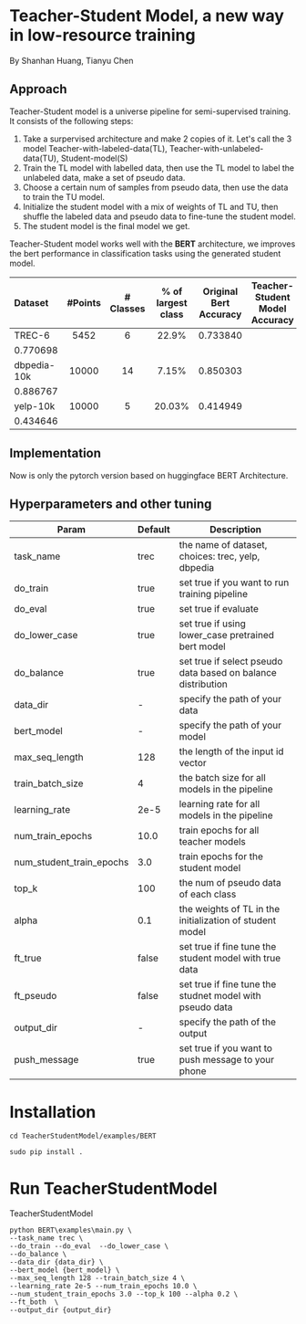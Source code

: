 # Teacher-Student Model, a new way in low-resource training

By Shanhan Huang, Tianyu Chen

## Approach

Teacher-Student model is a universe pipeline for semi-supervised training. It consists of the following steps:

1. Take a surpervised architecture and make 2 copies of it. Let's call the 3 model Teacher-with-labeled-data(TL), Teacher-with-unlabeled-data(TU), Student-model(S)
2. Train the TL model with labelled data,  then use the TL model to label the unlabeled data, make a set of pseudo data.
3. Choose a certain num of samples from pseudo data, then use the data to train the TU model.
4. Initialize the student model with a mix of weights of TL and TU, then shuffle the labeled data and pseudo data to fine-tune the student model.
5. The student model is the final model we get.

Teacher-Student model works well with the **BERT** architecture, we improves the bert performance in classification tasks using the generated student model. 

|    Dataset    |  #Points  |  # Classes | % of largest class | Original Bert Accuracy | Teacher-Student Model Accuracy|
|  :---------   | :------:  | :------:   | :------:           | :------:               | :--------------------------:  |
|  TREC-6       | 5452      | 6          | 22.9%              | 0.733840               |
0.770698                       |
|  dbpedia-10k  | 10000     | 14         | 7.15%              | 0.850303               |
0.886767                       |
|  yelp-10k     | 10000     | 5          | 20.03%             | 0.414949               |
0.434646                       |


## Implementation

Now is only the pytorch version based on huggingface BERT Architecture.


## Hyperparameters and other tuning

| Param        | Default | Description                                         |
| -----------  | -----   | ----------------------------------------------------|
| task_name    | trec    | the name of dataset, choices: trec, yelp, dbpedia   |
| do_train     | true    | set true if you want to run training pipeline       |
| do_eval      | true    | set true if evaluate                                |
| do_lower_case| true    | set true if using lower_case pretrained bert model  |
| do_balance   | true    | set true if select pseudo data based on balance distribution|
| data_dir     |  -      | specify the path of your data                               |
| bert_model    |  -     | specify the path of your model                              |
| max_seq_length| 128    | the length of the input id vector                           |
| train_batch_size| 4     | the batch size for all models in the pipeline              |
| learning_rate | 2e-5   | learning rate for all models in the pipeline                |
| num_train_epochs| 10.0  | train epochs for all teacher models                        |
| num_student_train_epochs| 3.0   | train epochs for the student model                 |
| top_k           | 100   | the num of pseudo data of each class               |
| alpha           | 0.1   | the weights of TL  in the initialization of student model  |
| ft_true         | false | set true if fine tune the student model with true data     |
| ft_pseudo       | false | set true if fine tune the studnet model with pseudo data   |
| output_dir      | -     | specify the path of the output                             |
| push_message    | true  | set true if you want to push message to your phone         |



# Installation
```
cd TeacherStudentModel/examples/BERT

sudo pip install .
```
# Run TeacherStudentModel
TeacherStudentModel

```
python BERT\examples\main.py \
--task_name trec \
--do_train --do_eval  --do_lower_case \
--do_balance \
--data_dir {data_dir} \
--bert_model {bert_model} \
--max_seq_length 128 --train_batch_size 4 \
--learning_rate 2e-5 --num_train_epochs 10.0 \
--num_student_train_epochs 3.0 --top_k 100 --alpha 0.2 \
--ft_both  \
--output_dir {output_dir}
```
